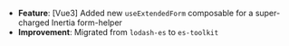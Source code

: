 - **Feature**: [Vue3] Added new `useExtendedForm` composable for a super-charged Inertia form-helper
- **Improvement**: Migrated from `lodash-es` to `es-toolkit`
